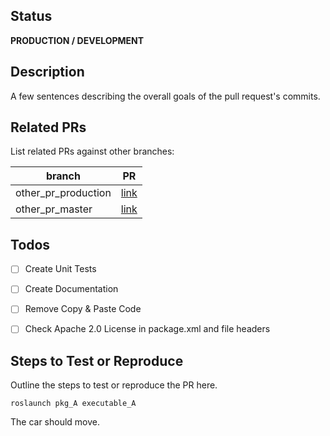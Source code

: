 ## Status
**PRODUCTION / DEVELOPMENT**

## Description
A few sentences describing the overall goals of the pull request's commits.

## Related PRs
List related PRs against other branches:

branch | PR
------ | ------
other_pr_production | [link]()
other_pr_master | [link]()


## Todos
- [ ] Create Unit Tests
- [ ] Create Documentation
- [ ] Remove Copy & Paste Code
- [ ] Check Apache 2.0 License in package.xml and file headers


## Steps to Test or Reproduce
Outline the steps to test or reproduce the PR here.

```
roslaunch pkg_A executable_A
```
The car should move.